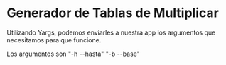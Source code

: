 # Generador de Tablas de Multiplicar

Utilizando Yargs, podemos enviarles a nuestra app los argumentos que necesitamos para que funcione.

Los argumentos son "-h --hasta" "-b --base"

